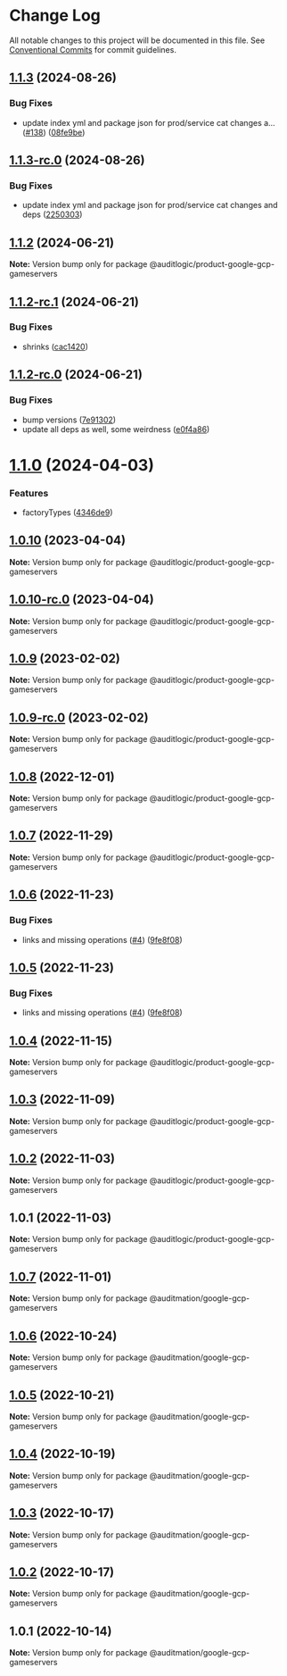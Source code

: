 # Change Log

All notable changes to this project will be documented in this file.
See [Conventional Commits](https://conventionalcommits.org) for commit guidelines.

## [1.1.3](https://github.com/auditlogic/product/compare/@auditlogic/product-google-gcp-gameservers@1.1.2...@auditlogic/product-google-gcp-gameservers@1.1.3) (2024-08-26)


### Bug Fixes

* update index yml and package json for prod/service cat changes a… ([#138](https://github.com/auditlogic/product/issues/138)) ([08fe9be](https://github.com/auditlogic/product/commit/08fe9beb1c8457462a19bc69caa02e6212d97e1a))





## [1.1.3-rc.0](https://github.com/auditlogic/product/compare/@auditlogic/product-google-gcp-gameservers@1.1.2...@auditlogic/product-google-gcp-gameservers@1.1.3-rc.0) (2024-08-26)


### Bug Fixes

* update index yml and package json for prod/service cat changes and deps ([2250303](https://github.com/auditlogic/product/commit/225030363a363608240135b7ebed386b28f01e4b))





## [1.1.2](https://github.com/auditlogic/product/compare/@auditlogic/product-google-gcp-gameservers@1.1.2-rc.1...@auditlogic/product-google-gcp-gameservers@1.1.2) (2024-06-21)

**Note:** Version bump only for package @auditlogic/product-google-gcp-gameservers





## [1.1.2-rc.1](https://github.com/auditlogic/product/compare/@auditlogic/product-google-gcp-gameservers@1.1.2-rc.0...@auditlogic/product-google-gcp-gameservers@1.1.2-rc.1) (2024-06-21)


### Bug Fixes

* shrinks ([cac1420](https://github.com/auditlogic/product/commit/cac14200fefcd8183ab69fe89a47bd3f70f563e9))





## [1.1.2-rc.0](https://github.com/auditlogic/product/compare/@auditlogic/product-google-gcp-gameservers@1.1.0...@auditlogic/product-google-gcp-gameservers@1.1.2-rc.0) (2024-06-21)


### Bug Fixes

* bump versions ([7e91302](https://github.com/auditlogic/product/commit/7e913023b8b312150ed7762c32fbbe616be71de5))
* update all deps as well, some weirdness ([e0f4a86](https://github.com/auditlogic/product/commit/e0f4a864714e2d3de6bbf3da014d5312fe53be2f))





# [1.1.0](https://github.com/auditlogic/product/compare/@auditlogic/product-google-gcp-gameservers@1.0.10...@auditlogic/product-google-gcp-gameservers@1.1.0) (2024-04-03)


### Features

* factoryTypes ([4346de9](https://github.com/auditlogic/product/commit/4346de92693aee892fccf725338ffc7b80ab182b))





## [1.0.10](https://github.com/auditlogic/product/compare/@auditlogic/product-google-gcp-gameservers@1.0.9...@auditlogic/product-google-gcp-gameservers@1.0.10) (2023-04-04)

**Note:** Version bump only for package @auditlogic/product-google-gcp-gameservers





## [1.0.10-rc.0](https://github.com/auditlogic/product/compare/@auditlogic/product-google-gcp-gameservers@1.0.9...@auditlogic/product-google-gcp-gameservers@1.0.10-rc.0) (2023-04-04)

**Note:** Version bump only for package @auditlogic/product-google-gcp-gameservers





## [1.0.9](https://github.com/auditlogic/product/compare/@auditlogic/product-google-gcp-gameservers@1.0.8...@auditlogic/product-google-gcp-gameservers@1.0.9) (2023-02-02)

**Note:** Version bump only for package @auditlogic/product-google-gcp-gameservers





## [1.0.9-rc.0](https://github.com/auditlogic/product/compare/@auditlogic/product-google-gcp-gameservers@1.0.8...@auditlogic/product-google-gcp-gameservers@1.0.9-rc.0) (2023-02-02)

**Note:** Version bump only for package @auditlogic/product-google-gcp-gameservers





## [1.0.8](https://github.com/auditlogic/product/compare/@auditlogic/product-google-gcp-gameservers@1.0.7...@auditlogic/product-google-gcp-gameservers@1.0.8) (2022-12-01)

**Note:** Version bump only for package @auditlogic/product-google-gcp-gameservers





## [1.0.7](https://github.com/auditlogic/product/compare/@auditlogic/product-google-gcp-gameservers@1.0.6...@auditlogic/product-google-gcp-gameservers@1.0.7) (2022-11-29)

**Note:** Version bump only for package @auditlogic/product-google-gcp-gameservers





## [1.0.6](https://github.com/auditlogic/product/compare/@auditlogic/product-google-gcp-gameservers@1.0.4...@auditlogic/product-google-gcp-gameservers@1.0.6) (2022-11-23)


### Bug Fixes

* links and missing operations ([#4](https://github.com/auditlogic/product/issues/4)) ([9fe8f08](https://github.com/auditlogic/product/commit/9fe8f08fe7c57fdb79f991ac35bd6ac2e7dcad38))





## [1.0.5](https://github.com/auditlogic/product/compare/@auditlogic/product-google-gcp-gameservers@1.0.4...@auditlogic/product-google-gcp-gameservers@1.0.5) (2022-11-23)


### Bug Fixes

* links and missing operations ([#4](https://github.com/auditlogic/product/issues/4)) ([9fe8f08](https://github.com/auditlogic/product/commit/9fe8f08fe7c57fdb79f991ac35bd6ac2e7dcad38))





## [1.0.4](https://github.com/auditlogic/product/compare/@auditlogic/product-google-gcp-gameservers@1.0.3...@auditlogic/product-google-gcp-gameservers@1.0.4) (2022-11-15)

**Note:** Version bump only for package @auditlogic/product-google-gcp-gameservers





## [1.0.3](https://github.com/auditlogic/product/compare/@auditlogic/product-google-gcp-gameservers@1.0.2...@auditlogic/product-google-gcp-gameservers@1.0.3) (2022-11-09)

**Note:** Version bump only for package @auditlogic/product-google-gcp-gameservers





## [1.0.2](https://github.com/auditlogic/product/compare/@auditlogic/product-google-gcp-gameservers@1.0.1...@auditlogic/product-google-gcp-gameservers@1.0.2) (2022-11-03)

**Note:** Version bump only for package @auditlogic/product-google-gcp-gameservers





## 1.0.1 (2022-11-03)

**Note:** Version bump only for package @auditlogic/product-google-gcp-gameservers





## [1.0.7](https://github.com/auditmation/store-content/compare/@auditmation/google-gcp-gameservers@1.0.6...@auditmation/google-gcp-gameservers@1.0.7) (2022-11-01)

**Note:** Version bump only for package @auditmation/google-gcp-gameservers





## [1.0.6](https://github.com/auditmation/store-content/compare/@auditmation/google-gcp-gameservers@1.0.5...@auditmation/google-gcp-gameservers@1.0.6) (2022-10-24)

**Note:** Version bump only for package @auditmation/google-gcp-gameservers





## [1.0.5](https://github.com/auditmation/store-content/compare/@auditmation/google-gcp-gameservers@1.0.4...@auditmation/google-gcp-gameservers@1.0.5) (2022-10-21)

**Note:** Version bump only for package @auditmation/google-gcp-gameservers





## [1.0.4](https://github.com/auditmation/store-content/compare/@auditmation/google-gcp-gameservers@1.0.3...@auditmation/google-gcp-gameservers@1.0.4) (2022-10-19)

**Note:** Version bump only for package @auditmation/google-gcp-gameservers





## [1.0.3](https://github.com/auditmation/store-content/compare/@auditmation/google-gcp-gameservers@1.0.2...@auditmation/google-gcp-gameservers@1.0.3) (2022-10-17)

**Note:** Version bump only for package @auditmation/google-gcp-gameservers





## [1.0.2](https://github.com/auditmation/store-content/compare/@auditmation/google-gcp-gameservers@1.0.1...@auditmation/google-gcp-gameservers@1.0.2) (2022-10-17)

**Note:** Version bump only for package @auditmation/google-gcp-gameservers





## 1.0.1 (2022-10-14)

**Note:** Version bump only for package @auditmation/google-gcp-gameservers
